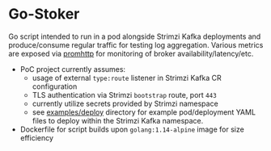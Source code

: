 # Go-Stoker

Go script intended to run in a pod alongside Strimzi Kafka deployments and produce/consume regular traffic for testing 
log aggregation. Various metrics are exposed via [promhttp](https://godoc.org/github.com/prometheus/client_golang/prometheus/promhttp) 
for monitoring of broker availability/latency/etc.

- PoC project currently assumes:
  - usage of external `type:route` listener in Strimzi Kafka CR configuration
  - TLS authentication via Strimzi `bootstrap` route, port `443`
  - currently utilize secrets provided by Strimzi namespace
  - see [examples/deploy](examples/deploy) directory for example pod/deployment YAML files to deploy within the Strimzi Kafka 
  namespace.
- Dockerfile for script builds upon `golang:1.14-alpine` image for size efficiency
